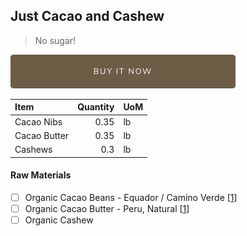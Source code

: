 
## Just Cacao and Cashew
> No sugar!

[![Buy Now](/assets/images/buy-now.png "Buy Now")](https://shop.osocra.com/collections/bars/products/21110712)

| Item | Quantity | UoM  |
| :---     | ---:    | :--- |
| Cacao Nibs  | 0.35    | lb    |
| Cacao Butter   | 0.35    | lb    |
| Cashews    | 0.3      | lb      |

#### Raw Materials
- [ ] Organic Cacao Beans -  Equador / Camino Verde [[1](/vendors)]
- [ ] Organic Cacao Butter - Peru, Natural [[1](/vendors)]
- [ ] Organic Cashew
